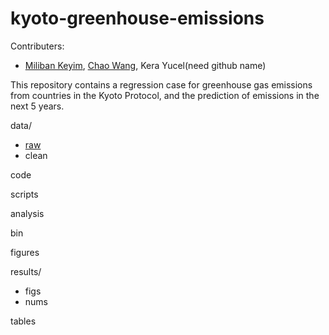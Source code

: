 # kyoto-greenhouse-emissions

Contributers:
- [Miliban Keyim](https://github.com/mkeyim), [Chao Wang](https://github.com/chaomander2018), Kera Yucel(need github name)  

This repository contains a regression case for greenhouse gas emissions from countries in the Kyoto Protocol, and the prediction of emissions in the next 5 years.  

data/
  - [raw](https://github.com/mkeyim/kyoto-greenhouse-emissions/tree/master/data)
  - clean
  
code

scripts

analysis

bin

figures

results/
  - figs
  - nums

tables
